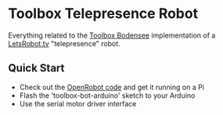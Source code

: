 # Toolbox Telepresence Robot

Everything related to the [Toolbox Bodensee](https://toolbox-bodensee.de) implementation of a [LetsRobot.tv](https://letsrobot.tv) "telepresence" robot.

## Quick Start

 * Check out the [OpenRobot code](https://github.com/runmyrobot/runmyrobot) and get it running on a Pi
 * Flash the 'toolbox-bot-arduino' sketch to your Arduino
 * Use the serial motor driver interface


